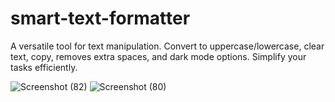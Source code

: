 # smart-text-formatter

A versatile tool for text manipulation. Convert to uppercase/lowercase, clear text, copy, removes extra spaces, and dark mode options. Simplify your tasks efficiently. 


![Screenshot (82)](https://github.com/Garry167/Smart-Text-Formatter/assets/113163142/13f2e857-138c-49b3-a8bf-f1b435195888)
![Screenshot (80)](https://github.com/Garry167/Smart-Text-Formatter/assets/113163142/d8cf6a93-73e8-4bdd-81c7-9dc2690dc012)

